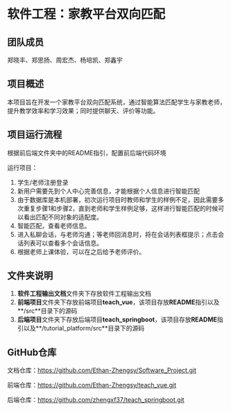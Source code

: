 # 软件工程：家教平台双向匹配

## 团队成员

郑晓丰、郑思扬、周宏杰、杨培凯、郑鑫宇



## 项目概述

本项目旨在开发一个家教平台双向匹配系统，通过智能算法匹配学生与家教老师，提升教学效率和学习效果；同时提供聊天、评价等功能。



## 项目运行流程

根据前后端文件夹中的README指引，配置前后端代码环境

运行项目：

1. 学生/老师注册登录
2. 新用户需要先到个人中心完善信息，才能根据个人信息进行智能匹配
3. 由于数据库是本机部署，初次运行项目时教师和学生的样例不足，因此需要多次重复步骤1和步骤2，直到老师和学生样例足够，这样进行智能匹配的时候可以看出匹配不同对象的适配度。
4. 智能匹配，查看老师信息。
5. 进入私聊会话，与老师沟通；等老师回消息时，将在会话列表框提示；点击会话列表可以查看多个会话信息。
6. 根据老师上课体验，可以在之后给予老师评价。



## 文件夹说明

1. **软件工程输出文档**文件夹下存放软件工程输出文档
2. **前端项目**文件夹下存放前端项目**teach_vue**，该项目存放**README**指引以及**/src**目录下的源码
3. **后端项目**文件夹下存放后端项目**teach_springboot**，该项目存放**README**指引以及**/tutorial_platform/src**目录下的源码



## GitHub仓库

文档仓库：https://github.com/Ethan-Zhengsy/Software_Project.git

前端仓库：https://github.com/Ethan-Zhengsy/teach_vue.git

后端仓库：https://github.com/zhengxf37/teach_springboot.git
